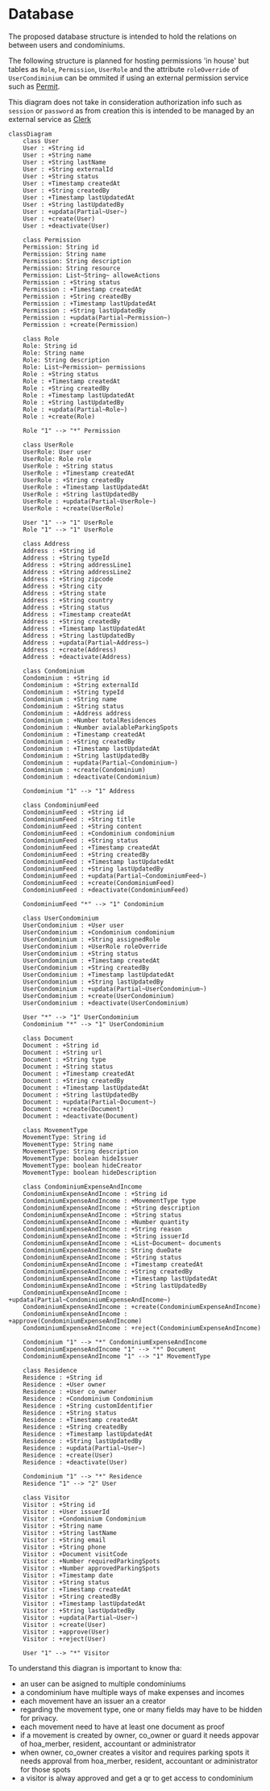 # Database

The proposed database structure is intended to hold the relations on between users and condominiums.

The following structure is planned for hosting permissions 'in house' but tables as `Role`, `Permission`, `UserRole` and the attribute `roleOverride` of `UserCondiminium` can be ommited if using an external permission service such as [Permit](https://permit.io/).

This diagram does not take in consideration authorization info such as `session` or `password` as from creation this is intended to be managed by an external service as [Clerk](https://clerk.com/)

```mermaid
classDiagram
    class User
    User : +String id
    User : +String name
    User : +String lastName
    User : +String externalId
    User : +String status
    User : +Timestamp createdAt
    User : +String createdBy
    User : +Timestamp lastUpdatedAt
    User : +String lastUpdatedBy
    User : +updata(Partial~User~)
    User : +create(User)
    User : +deactivate(User)

    class Permission
    Permission: String id
    Permission: String name
    Permission: String description
    Permission: String resource
    Permission: List~String~ alloweActions
    Permission : +String status
    Permission : +Timestamp createdAt
    Permission : +String createdBy
    Permission : +Timestamp lastUpdatedAt
    Permission : +String lastUpdatedBy
    Permission : +updata(Partial~Permission~)
    Permission : +create(Permission)

    class Role
    Role: String id
    Role: String name
    Role: String description
    Role: List~Permission~ permissions
    Role : +String status
    Role : +Timestamp createdAt
    Role : +String createdBy
    Role : +Timestamp lastUpdatedAt
    Role : +String lastUpdatedBy
    Role : +updata(Partial~Role~)
    Role : +create(Role)

    Role "1" --> "*" Permission

    class UserRole
    UserRole: User user
    UserRole: Role role
    UserRole : +String status
    UserRole : +Timestamp createdAt
    UserRole : +String createdBy
    UserRole : +Timestamp lastUpdatedAt
    UserRole : +String lastUpdatedBy
    UserRole : +updata(Partial~UserRole~)
    UserRole : +create(UserRole)

    User "1" --> "1" UserRole
    Role "1" --> "1" UserRole

    class Address
    Address : +String id
    Address : +String typeId
    Address : +String addressLine1
    Address : +String addressLine2
    Address : +String zipcode
    Address : +String city
    Address : +String state
    Address : +String country
    Address : +String status
    Address : +Timestamp createdAt
    Address : +String createdBy
    Address : +Timestamp lastUpdatedAt
    Address : +String lastUpdatedBy
    Address : +updata(Partial~Address~)
    Address : +create(Address)
    Address : +deactivate(Address)

    class Condominium
    Condominium : +String id
    Condominium : +String externalId
    Condominium : +String typeId
    Condominium : +String name
    Condominium : +String status
    Condominium : +Address address
    Condominium : +Number totalResidences
    Condominium : +Number avialableParkingSpots
    Condominium : +Timestamp createdAt
    Condominium : +String createdBy
    Condominium : +Timestamp lastUpdatedAt
    Condominium : +String lastUpdatedBy
    Condominium : +updata(Partial~Condominium~)
    Condominium : +create(Condominium)
    Condominium : +deactivate(Condominium)

    Condominium "1" --> "1" Address

    class CondominiumFeed 
    CondominiumFeed : +String id
    CondominiumFeed : +String title
    CondominiumFeed : +String content
    CondominiumFeed : +Condominium condominium
    CondominiumFeed : +String status
    CondominiumFeed : +Timestamp createdAt
    CondominiumFeed : +String createdBy
    CondominiumFeed : +Timestamp lastUpdatedAt
    CondominiumFeed : +String lastUpdatedBy
    CondominiumFeed : +updata(Partial~CondominiumFeed~)
    CondominiumFeed : +create(CondominiumFeed)
    CondominiumFeed : +deactivate(CondominiumFeed)

    CondominiumFeed "*" --> "1" Condominium

    class UserCondominium
    UserCondominium : +User user
    UserCondominium : +Condominium condominium
    UserCondominium : +String assignedRole
    UserCondominium : +UserRole roleOverride
    UserCondominium : +String status
    UserCondominium : +Timestamp createdAt
    UserCondominium : +String createdBy
    UserCondominium : +Timestamp lastUpdatedAt
    UserCondominium : +String lastUpdatedBy
    UserCondominium : +updata(Partial~UserCondominium~)
    UserCondominium : +create(UserCondominium)
    UserCondominium : +deactivate(UserCondominium)

    User "*" --> "1" UserCondominium
    Condominium "*" --> "1" UserCondominium

    class Document
    Document : +String id
    Document : +String url
    Document : +String type
    Document : +String status
    Document : +Timestamp createdAt
    Document : +String createdBy
    Document : +Timestamp lastUpdatedAt
    Document : +String lastUpdatedBy
    Document : +updata(Partial~Document~)
    Document : +create(Document)
    Document : +deactivate(Document)

    class MovementType
    MovementType: String id
    MovementType: String name
    MovementType: String description
    MovementType: boolean hideIssuer
    MovementType: boolean hideCreator
    MovementType: boolean hideDescription

    class CondominiumExpenseAndIncome
    CondominiumExpenseAndIncome : +String id
    CondominiumExpenseAndIncome : +MovementType type
    CondominiumExpenseAndIncome : +String description
    CondominiumExpenseAndIncome : +String status
    CondominiumExpenseAndIncome : +Number quantity
    CondominiumExpenseAndIncome : +String reason
    CondominiumExpenseAndIncome : +String issuerId
    CondominiumExpenseAndIncome : +List~Document~ documents
    CondominiumExpenseAndIncome : String dueDate
    CondominiumExpenseAndIncome : +String status
    CondominiumExpenseAndIncome : +Timestamp createdAt
    CondominiumExpenseAndIncome : +String createdBy
    CondominiumExpenseAndIncome : +Timestamp lastUpdatedAt
    CondominiumExpenseAndIncome : +String lastUpdatedBy
    CondominiumExpenseAndIncome : +updata(Partial~CondominiumExpenseAndIncome~)
    CondominiumExpenseAndIncome : +create(CondominiumExpenseAndIncome)
    CondominiumExpenseAndIncome : +approve(CondominiumExpenseAndIncome)
    CondominiumExpenseAndIncome : +reject(CondominiumExpenseAndIncome)

    Condominium "1" --> "*" CondominiumExpenseAndIncome
    CondominiumExpenseAndIncome "1" --> "*" Document
    CondominiumExpenseAndIncome "1" --> "1" MovementType

    class Residence
    Residence : +String id
    Residence : +User owner
    Residence : +User co_owner
    Residence : +Condominium Condominium
    Residence : +String customIdentifier
    Residence : +String status
    Residence : +Timestamp createdAt
    Residence : +String createdBy
    Residence : +Timestamp lastUpdatedAt
    Residence : +String lastUpdatedBy
    Residence : +updata(Partial~User~)
    Residence : +create(User)
    Residence : +deactivate(User)

    Condominium "1" --> "*" Residence
    Residence "1" --> "2" User

    class Visitor
    Visitor : +String id
    Visitor : +User issuerId
    Visitor : +Condominium Condominium
    Visitor : +String name
    Visitor : +String lastName
    Visitor : +String email
    Visitor : +String phone
    Visitor : +Document visitCode
    Visitor : +Number requiredParkingSpots
    Visitor : +Number approvedParkingSpots
    Visitor : +Timestamp date
    Visitor : +String status
    Visitor : +Timestamp createdAt
    Visitor : +String createdBy
    Visitor : +Timestamp lastUpdatedAt
    Visitor : +String lastUpdatedBy
    Visitor : +updata(Partial~User~)
    Visitor : +create(User)
    Visitor : +approve(User)
    Visitor : +reject(User)

    User "1" --> "*" Visitor
```

To understand this diagran is important to know tha:

- an user can be asigned to multiple condominiums
- a condominium have multiple ways of make expenses and incomes
- each movement have an issuer an a creator
- regarding the movement type, one or many fields may have to be hidden for privacy.
- each movement need to have at least one document as proof
- if a movement is created by owner, co_owner or guard it needs appovar of hoa_merber, resident, accountant or administrator
- when owner, co_owner creates a visitor and requires parking spots it needs approval from hoa_merber, resident, accountant or administrator for those spots
- a visitor is alway approved and get a qr to get access to condominium
